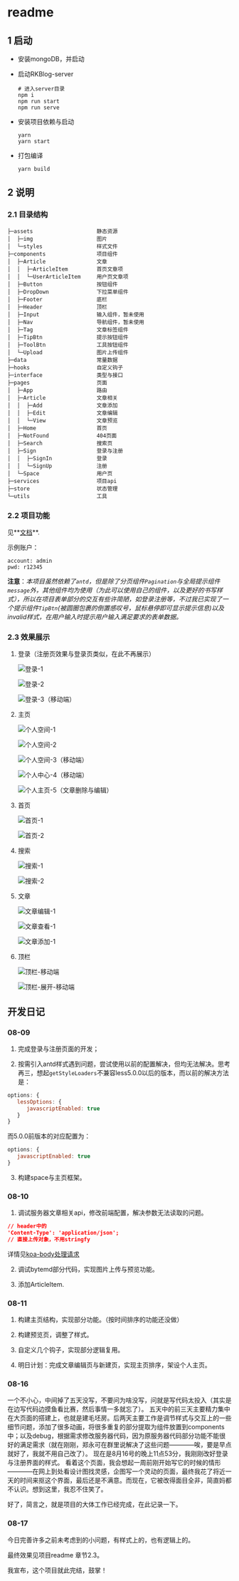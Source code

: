 # readme

## 1 启动

* 安装mongoDB，并启动

* 启动RKBlog-server

  ```shell
  # 进入server目录
  npm i
  npm run start
  npm run serve
  
  ```

* 安装项目依赖与启动

  ```shell
  yarn
  yarn start
  ```

  

* 打包编译

  ```shell
  yarn build
  ```

  

## 2 说明

### 2.1 目录结构

```tree
├─assets					静态资源
│  ├─img					图片
│  └─styles					样式文件
├─components				项目组件
│  ├─Article				文章
│  │  ├─ArticleItem			首页文章项
│  │  └─UserArticleItem		用户页文章项
│  ├─Button					按钮组件
│  ├─DropDown				下拉菜单组件
│  ├─Footer					底栏
│  ├─Header					顶栏
│  ├─Input					输入组件，暂未使用
│  ├─Nav					导航组件，暂未使用
│  ├─Tag					文章标签组件
│  ├─TipBtn					提示按钮组件
│  ├─ToolBtn				工具按钮组件
│  └─Upload					图片上传组件
├─data						常量数据
├─hooks						自定义钩子
├─interface					类型与接口
├─pages						页面
│  ├─App					路由
│  ├─Article				文章相关
│  │  ├─Add					文章添加
│  │  ├─Edit				文章编辑
│  │  └─View				文章预览
│  ├─Home					首页
│  ├─NotFound				404页面
│  ├─Search					搜索页
│  ├─Sign					登录与注册
│  │  ├─SignIn				登录
│  │  └─SignUp				注册
│  └─Space					用户页
├─services					项目api
├─store						状态管理
└─utils						工具
```

### 2.2 项目功能

见**[文档](./docs/srs.md)**.

示例账户：

```
account: admin
pwd: r12345
```

**注意**：*本项目虽然依赖了`antd`，但是除了分页组件`Pagination`与全局提示组件`message`外，其他组件均为使用（为此可以使用自己的组件，以及更好的书写样式），所以在项目表单部分的交互有些许简陋，如登录注册等，不过我已实现了一个提示组件`TipBtn`(被圆圈包裹的倒置感叹号，鼠标悬停即可显示提示信息)以及invalid样式，在用户输入时提示用户输入满足要求的表单数据。*

### 2.3 效果展示

1. 登录（注册页效果与登录页类似，在此不再展示）

   ![登录-1](docs/imgs/登录-1.png)

   ![登录-2](docs/imgs/登录-2.png)

   ![登录-3（移动端）](docs/imgs/登录-3（移动端）.png)

2. 主页

   ![个人空间-1](docs/imgs/个人空间-1.png)

   ![个人空间-2](docs/imgs/个人空间-2.png)

   ![个人空间-3（移动端）](docs/imgs/个人空间-3（移动端）.png)

   ![个人中心-4（移动端）](docs/imgs/个人中心-4（移动端）.png)

   ![个人主页-5（文章删除与编辑）](docs/imgs/个人主页-5（文章删除与编辑）.png)

3. 首页

   ![首页-1](docs/imgs/首页-1.png)

   ![首页-2](docs/imgs/首页-2.png)

4. 搜索

   ![搜索-1](docs/imgs/搜索-1.png)

   ![搜索-2](docs/imgs/搜索-2.png)

5. 文章

   ![文章编辑-1](docs/imgs/文章编辑-1.png)

   ![文章查看-1](docs/imgs/文章查看-1.png)

   ![文章添加-1](docs/imgs/文章添加-1.png)
   
6. 顶栏

   ![顶栏-移动端](docs/imgs/顶栏-移动端.png)

   ![顶栏-展开-移动端](docs/imgs/顶栏-展开-移动端.png)

## 开发日记

### 08-09

1. 完成登录与注册页面的开发；

2. 按需引入antd样式遇到问题，尝试使用以前的配置解决，但均无法解决。思考再三，想起`getStyleLoaders`不兼容less5.0.0以后的版本，而以前的解决方法是：

```js
options: {
   lessOptions: {
      javascriptEnabled: true
   }
}
```

而5.0.0前版本的对应配置为：

```js
options: {
   javascriptEnabled: true
}
```

3. 构建space与主页框架。


### 08-10

1. 调试服务器文章相关api，修改前端配置，解决参数无法读取的问题。

```json
// header中的
'Content-Type': 'application/json';
// 直接上传对象，不用stringfy
```
详情见[koa-body处理请求](https://juejin.cn/post/6844903618244509703)

2. 调试bytemd部分代码，实现图片上传与预览功能。

3. 添加ArticleItem.


### 08-11

1. 构建主页结构，实现部分功能。（按时间排序的功能还没做）

2. 构建预览页，调整了样式。

3. 自定义几个钩子，实现部分逻辑复用。

4. 明日计划：完成文章编辑页与新建页，实现主页排序，架设个人主页。

### 08-16

一个不小心，中间掉了五天没写，不要问为啥没写，问就是写代码太投入（其实是在边写代码边摸鱼看比赛，然后事情一多就忘了）。
五天中的前三天主要精力集中在大页面的搭建上，也就是建毛坯房。后两天主要工作是调节样式与交互上的一些细节问题，添加了很多动画，将很多重复的部分提取为组件放置到components中；以及debug，根据需求修改服务器代码，因为原服务器代码部分功能不能很好的满足需求（就在刚刚，郑永可在群里说解决了这些问题————唉，要是早点就好了，我就不用自己改了）。
现在是8月16号的晚上11点53分，我刚刚改好登录与注册界面的样式。
看着这个页面，我会想起一周前刚开始写它的时候的情形————在网上到处看设计图找灵感，企图写一个灵动的页面，最终我花了将近一天的时间来抠这个界面，最后还是不满意。而现在，它被改得面目全非，简直妈都不认识。想到这里，我忍不住笑了。

好了，简言之，就是项目的大体工作已经完成，在此记录一下。



### 08-17

今日完善许多之前未考虑到的小问题，有样式上的，也有逻辑上的。

最终效果见项目readme 章节2.3。

我宣布，这个项目就此完结，鼓掌！